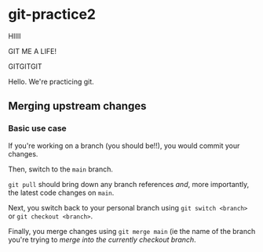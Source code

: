
# git-practice2

HIIII 

GIT ME A LIFE!

GITGITGIT

Hello. We're practicing git.

## Merging upstream changes

### Basic use case

If you're working on a branch (you should be!!),
you would commit your changes. 

Then, switch to the `main` branch.

`git pull` should bring down any branch references *and*, more importantly, the latest code changes on `main`.

Next, you switch back to your personal branch using
`git switch <branch>` or `git checkout <branch>`.

Finally, you merge changes using `git merge main` (ie the name of the branch you're trying to *merge into the currently checkout branch*.
